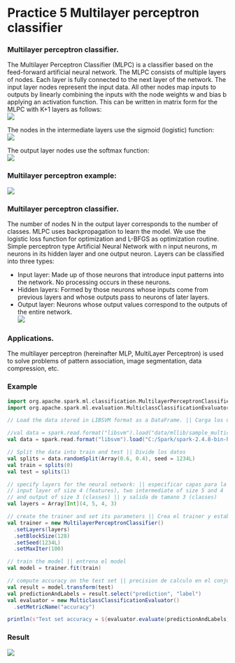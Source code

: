 # Practice 5 Multilayer perceptron classifier
### **Multilayer perceptron classifier.**
The Multilayer Perceptron Classifier (MLPC) is a classifier based on the feed-forward artificial neural network. The MLPC consists of multiple layers of nodes. Each layer is fully connected to the next layer of the network. The input layer nodes represent the input data.
All other nodes map inputs to outputs by linearly combining the inputs with the node weights w and bias b applying an activation function. This can be written in matrix form for the MLPC with K+1 layers as follows:  
![](https://github.com/rafaelsanchezbaez/Big_Data/blob/Unit_3/practices/practice_5/pic1.jpg)

The nodes in the intermediate layers use the sigmoid (logistic) function:  
![](https://github.com/rafaelsanchezbaez/Big_Data/blob/Unit_3/practices/practice_5/pic2.jpg)

The output layer nodes use the softmax function:  
![](https://github.com/rafaelsanchezbaez/Big_Data/blob/Unit_3/practices/practice_5/pic3.jpg)

### Multilayer perceptron example:  
![](https://github.com/rafaelsanchezbaez/Big_Data/blob/Unit_3/practices/practice_5/pic4.jpg)

### Multilayer perceptron classifier.
The number of nodes N in the output layer corresponds to the number of classes. MLPC uses backpropagation to learn the model. We use the logistic loss function for optimization and L-BFGS as optimization routine.
Simple perceptron type Artificial Neural Network with n input neurons, m neurons in its hidden layer and one output neuron.
Layers can be classified into three types:
- Input layer: Made up of those neurons that introduce input patterns into the network. No processing occurs in these neurons.
- Hidden layers: Formed by those neurons whose inputs come from previous layers and whose outputs pass to neurons of later layers.
- Output layer: Neurons whose output values correspond to the outputs of the entire network.  
![](https://github.com/rafaelsanchezbaez/Big_Data/blob/Unit_3/practices/practice_5/pic5.jpg)

### Applications.
The multilayer perceptron (hereinafter MLP, MultiLayer Perceptron) is used to solve problems of pattern association, image segmentation, data compression, etc.

### Example
```scala
import org.apache.spark.ml.classification.MultilayerPerceptronClassifier
import org.apache.spark.ml.evaluation.MulticlassClassificationEvaluator

// Load the data stored in LIBSVM format as a DataFrame. || Carga los datos almacenados en formato LIBSVM como DataFrame.

//val data = spark.read.format("libsvm").load("data/mllib/sample_multiclass_classification_data.txt")
val data = spark.read.format("libsvm").load("C:/Spark/spark-2.4.8-bin-hadoop2.7/data/mllib/sample_multiclass_classification_data.txt")

// Split the data into train and test || Divide los datos
val splits = data.randomSplit(Array(0.6, 0.4), seed = 1234L)
val train = splits(0)
val test = splits(1)

// specify layers for the neural network: || especificar capas para la red neuronal:
// input layer of size 4 (features), two intermediate of size 5 and 4 || capa de entrada de tamano 4 (features), dos intermedias de tamano 5 y 4
// and output of size 3 (classes) || y salida de tamano 3 (classes) 
val layers = Array[Int](4, 5, 4, 3)

// create the trainer and set its parameters || Crea el trainer y establece sus parametros.
val trainer = new MultilayerPerceptronClassifier()
  .setLayers(layers)
  .setBlockSize(128)
  .setSeed(1234L)
  .setMaxIter(100)

// train the model || entrena el model
val model = trainer.fit(train)

// compute accuracy on the test set || precision de calculo en el conjunto de prueba
val result = model.transform(test)
val predictionAndLabels = result.select("prediction", "label")
val evaluator = new MulticlassClassificationEvaluator()
  .setMetricName("accuracy")

println(s"Test set accuracy = ${evaluator.evaluate(predictionAndLabels)}")
```

### Result
![](https://github.com/rafaelsanchezbaez/Big_Data/blob/Unit_3/practices/practice_5/pic6.jpg)
